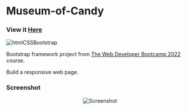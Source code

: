 # Museum-of-Candy

### View it [Here]( https://guillaumeauger85.github.io/Museum-of-Candy/)

![htmlCSSBootstrap](https://user-images.githubusercontent.com/49698792/182229849-6f9bab0d-b0bd-430a-8056-09c1baa02b15.png)

Bootstrap framework project from [The Web Developer Bootcamp 2022](https://www.udemy.com/course/the-web-developer-bootcamp/) course.

Build a responsive web page.

### Screenshot

<p align="center">
  <img src="https://user-images.githubusercontent.com/49698792/181575520-9967ba88-2495-4b91-920b-cffff30e5470.PNG" alt="Screenshot">
</p>


